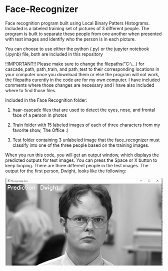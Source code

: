 # Face-Recognizer
Face recognition program built using Local Binary Patters Histograms. Included is a labeled training set of pictures of 3 different people. The program is built to separate these people from one another when presented with test images and identify who the person is in each picture.

You can choose to use either the python (.py) or the jupyter notebook (.ipynb) file, both are included in this repository

!!IMPORTANT!!
Please make sure to change the filepaths("C:\\...) for cascade_path, path_train, and path_test to their corresponding locations in your computer once you download them or else the program will not work, the filepaths curently in the code are for my own computer. I have included comments where those changes are necessary and I have also included where to find those files.


Included in the Face Recognition folder:


1) haar-cascade files that are used to detect the eyes, nose, and frontal face of a person in photos

2) Train folder with 15 labeled images of each of three characters from my favorite show, The Office :)

3) Test folder containing 3 unlabeled image that the face_recognizer must classify into one of the three people based on the training images.

When you run this code, you will get an output window, which displays the predicted outputs for test images. You can press the Space or X button to keep looping. There are three different people in the test images. The output for the first person, Dwight, looks like the following:

![](Facial%20Recognition/sample_prediction_1.PNG)
